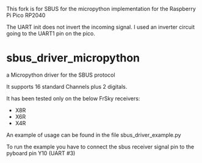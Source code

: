 This fork is for SBUS for the micropython implementation for the Raspberry Pi Pico RP2040

The UART init does not invert the incoming signal. I used an inverter circuit going to the UART1 pin on the pico.

# sbus_driver_micropython
a Micropython driver for the SBUS protocol

It supports 16 standard Channels plus 2 digitals.

It has been tested only on the below FrSky receivers:
- X8R
- X6R
- X4R

An example of usage can be found in the file sbus_driver_example.py

To run the example you have to connect the sbus receiver signal pin to the pyboard pin Y10 (UART #3)

